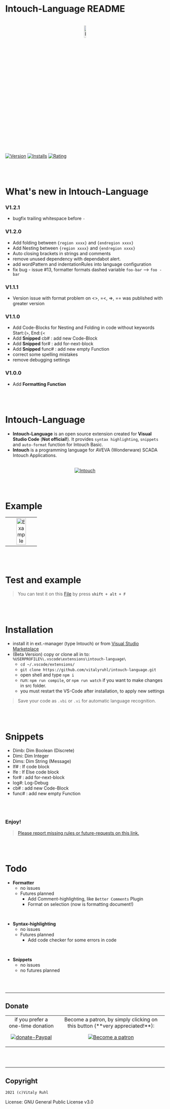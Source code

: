 # Intouch-Language README

<!-- markdownlint-disable MD033 -->
<!-- markdownlint-disable MD001 -->
<!-- markdownlint-disable MD013 -->
<!-- markdownlint-disable MD025 -->

<p align="center">
  <br />
  <a title="Intouch-Language" href="https://github.com/vitalyruhl/intouch-language"><img src="https://raw.githubusercontent.com/vitalyruhl/intouch-language/master/images/logo.png" alt="Intouch-Language Logo" width="10%" /></a>
</p>

[![Version](https://vsmarketplacebadge.apphb.com/version/Vitaly-ruhl.intouch-language.svg)](https://marketplace.visualstudio.com/items?itemName=Vitaly-ruhl.intouch-language)
[![Installs](https://vsmarketplacebadge.apphb.com/installs-short/Vitaly-ruhl.intouch-language.svg)](https://marketplace.visualstudio.com/items?itemName=Vitaly-ruhl.intouch-language)
[![Rating](https://vsmarketplacebadge.apphb.com/rating/Vitaly-ruhl.intouch-language.svg)](https://marketplace.visualstudio.com/items?itemName=Vitaly-ruhl.intouch-language)

<br>

<br>

# What's new in Intouch-Language

### V1.2.1

- bugfix trailing whitespace before ``-``

### V1.2.0

- Add folding between ``{region xxxx}`` and  ``{endregion xxxx}``
- Add Nesting between ``{region xxxx}`` and  ``{endregion xxxx}``
- Auto closing brackets in strings and comments
- remove unused dependency with dependabot alert.
- add wordPattern and indentationRules into language configuration
- fix bug - issue #13, formatter formats dashed variable ``foo-bar`` --> ``foo - bar``

### V1.1.1

- Version issue with format problem on <>, =<, =>, == was published with greater version

### V1.1.0

- Add Code-Blocks for Nesting and Folding in code without keywords Start:`{>`, End:`{<`
- Add **Snipped** cb# : add new Code-Block
- Add **Snipped** for# : add for-next-block
- Add **Snipped** func# : add new empty Function
- correct some spelling mistakes
- remove debugging settings

### V1.0.0

- Add **Formatting Function**

<br>
<br>

# Intouch-Language

- **Intouch-Language** is an open source extension created for **Visual Studio Code** (**Not official!**). It provides `syntax highlighting`, `snippets` and `auto-format` function for Intouch Basic.
- **Intouch** is a programming language for AVEVA (Wonderware) SCADA Intouch Applications.

<p align="center" bgcolor:=#3f3f3f>
  <br />
  <a title="Intouch" href="https://factorysoftware.de/"><img src="https://factorysoftware.de/resources/uploads/2020/02/wonderware-germany-austria-footer.png" alt="Intouch" /></a>   
</p>

<br>
<br>

# Example

<table align="center" width="100%" border="0">
  <tr>
    <td align="center" border="0">
    <a title="Intouch-Language" href="https://github.com/vitalyruhl/intouch-language"><img src="https://raw.githubusercontent.com/vitalyruhl/intouch-language/master/images/example.gif" alt="Example" width="60%" /></a>
    </td>
  </tr>
</table>

<br>
<br>

# Test and example

> You can test it on this [File](./test/test.vbi) by press **`shift + alt + F`**

<br>
<br>

# Installation

- install it in ext.-manager (type Intouch) or from 
  [Visual Studio Marketplace](https://marketplace.visualstudio.com/items?itemName=Vitaly-ruhl.intouch-language)
- (Beta Version) copy or clone all in to: `%USERPROFILE%\.vscode\extensions\intouch-language\`
  - `cd ~/.vscode/extensions/`
  - `git clone https://github.com/vitalyruhl/intouch-language.git`
  - open shell and type `npm i`
  - run: `npm run compile`, or `npm run watch` if you want to make changes in src folder.
  - you must restart the VS-Code after installation, to apply new settings

> Save your code as `.vbi` or `.vi` for automatic language recognition.

<p align="center">
  <br />
  <br />
</p>

# Snippets

- Dimb: Dim Boolean (Discrete)
- Dimi: Dim Integer
- Dims: Dim String (Message)
- If# : If code block
- Ife : If Else code block
- for#  : add for-next-block
- log#: Log-Debug
- cb# : add new Code-Block
- func# : add new empty Function


<p align="center">
  <br />
  <br />
</p>

### Enjoy!

> [Please report missing rules or future-requests on this link.](https://github.com/vitalyruhl/intouch-language/issues)

<br>
<br>

# Todo

- **Formatter**
  - no issues
  - Futures planned
    - Add Comment-highlighting, like `Better Comments` Plugin
    - Format on selection (now is formatting document!)

<br>

- **Syntax-highlighting**
  - no issues
  - Futures planned
    - Add code checker for some errors in code

<br>

- **Snippets**
  - no issues
  - no futures planned

<br>
<br>


---

## Donate

<table align="center" width="100%" border="0" bgcolor:=#3f3f3f>
<tr align="center">
<td align="center">  
if you prefer a one-time donation

[![donate-Paypal](https://www.paypalobjects.com/en_US/i/btn/btn_donateCC_LG.gif)](https://paypal.me/FamilieRuhl)

</td>

<td align="center">  
Become a patron, by simply clicking on this button (**very appreciated!**):

[![Become a patron](https://c5.patreon.com/external/logo/become_a_patron_button.png)](https://www.patreon.com/join/6555448/checkout?ru=undefined)

</td>
</tr>
</table>

<br>
<br>

---

## Copyright

`2021 (c)Vitaly Ruhl`

License: GNU General Public License v3.0
